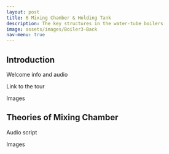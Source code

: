 ```yaml
---
layout: post
title: 6 Mixing Chamber & Holding Tank
description: The key structures in the water-tube boilers
image: assets/images/Boiler3-Back
nav-menu: true
---
```

## Introduction

Welcome info and audio

Link to the tour

Images

## Theories of Mixing Chamber

Audio script

Images
